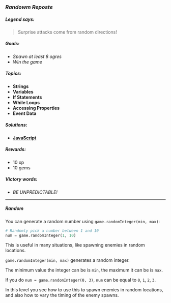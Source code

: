 ### _Randowm Reposte_

##### _Legend says:_
> Surprise attacks come from random directions!

##### _Goals:_
+ _Spawn at least 8 ogres_
+ _Win the game_

##### _Topics:_
+ **Strings**
+ **Variables**
+ **If Statements**
+ **While Loops**
+ **Accessing Properties**
+ **Event Data**

##### _Solutions:_
+ **[JavaScript](randowmReposte.js)**

##### _Rewards:_
+ 10 xp
+ 10 gems

##### _Victory words:_
+ _BE UNPREDICTABLE!_

___

##### _Random_

You can generate a random number using `game.randomInteger(min, max)`:

```python
# Randomly pick a number between 1 and 10
num = game.randomInteger(1, 10)
```

This is useful in many situations, like spawning enemies in random locations.

`game.randomInteger(min, max)` generates a random integer.

The minimum value the integer can be is `min`, the maximum it can be is `max`.

If you do `num = game.randomInteger(0, 3)`, `num` can be equal to `0`, `1`, `2`, `3`.

In this level you see how to use this to spawn enemies in random locations, and also how to vary the timing of the enemy spawns.
